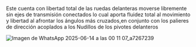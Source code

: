 Este cuenta con libertad total de las ruedas delanteras moverse libremente sin ejes de transmisión conectados lo cual aporta fluidez total al movimiento y libertad al afrontar los ángulos más cruzados,en conjunto con los palieres de dirección acoplados a los Nudillos de los pivotes delanteros

![Imagen de WhatsApp 2025-06-14 a las 00 11 07_a7267239](https://github.com/user-attachments/assets/1d9e891f-20b1-4b66-8222-23f11cebeb70)


